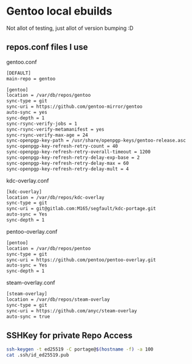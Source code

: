 # Gentoo local ebuilds

Not allot of testing, just allot of version bumping :D

## repos.conf files I use

gentoo.conf
```bash
[DEFAULT]
main-repo = gentoo

[gentoo]
location = /var/db/repos/gentoo
sync-type = git
sync-uri = https://github.com/gentoo-mirror/gentoo
auto-sync = yes
sync-depth = 1
sync-rsync-verify-jobs = 1
sync-rsync-verify-metamanifest = yes
sync-rsync-verify-max-age = 24
sync-openpgp-key-path = /usr/share/openpgp-keys/gentoo-release.asc
sync-openpgp-key-refresh-retry-count = 40
sync-openpgp-key-refresh-retry-overall-timeout = 1200
sync-openpgp-key-refresh-retry-delay-exp-base = 2
sync-openpgp-key-refresh-retry-delay-max = 60
sync-openpgp-key-refresh-retry-delay-mult = 4
```

kdc-overlay.conf
```bash
[kdc-overlay]
location = /var/db/repos/kdc-overlay
sync-type = git
sync-uri = git@gitlab.com:M165/segfault/kdc-portage.git
auto-sync = Yes
sync-depth = 1
```

pentoo-overlay.conf
```bash
[pentoo]
location = /var/db/repos/pentoo
sync-type = git
sync-uri = https://github.com/pentoo/pentoo-overlay.git
auto-sync = Yes
sync-depth = 1
```

steam-overlay.conf
```bash
[steam-overlay]
location = /var/db/repos/steam-overlay
sync-type = git
sync-uri = https://github.com/anyc/steam-overlay
auto-sync = true
```

## SSHKey for private Repo Access

```bash
ssh-keygen -t ed25519 -C portage@$(hostname -f) -a 100
cat .ssh/id_ed25519.pub 
```
